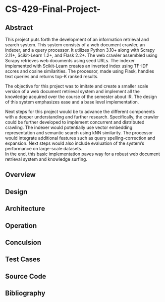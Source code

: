# CS-429-Final-Project-

<h2> Abstract </h2>
    <p> This project puts forth the development of an information retrieval and search system. This system consists of a web document crawler, an indexer, and a query processor. It utilizes Python 3.10+ along with Scrapy 2.11+, Scikit-Learn 1.2+, and Flask 2.2+.  The web crawler assembled using Scrapy retrieves web documents using seed URLs. The indexer implemented with Scikit-Learn creates an inverted index using TF-IDF scores and cosine similarities. The processor, made using Flask, handles text queries and returns top-K ranked results. </p>
    <p>The objective for this project was to imitate and create a smaller scale version of a web document retrieval system and implement all the knowledge acquired over the course of the semester about IR. The design of this system emphasizes ease and a base level implementation. </p>
    <p>Next steps for this project would be to advance the different components with a deeper understanding and further research. Specifically, the crawler could be further developed to implement concurrent and distributed crawling. The indexer would potentially use vector embedding representation and semantic search using kNN similarity. The processor would integrate additional features such as query spelling-correction and expansion. Next steps would also include evaluation of the system’s performance on large-scale datasets. <br  /> In the end, this basic implementation paves way for a robust web document retrieval system and knowledge surfing. 
</p>
    

<h2> Overview </h2>

<h2> Design </h2>

<h2> Architecture </h2>

<h2> Operation </h2>

<h2> Conculsion </h2>

<h2> Test Cases </h2>

<h2> Source Code </h2>

<h2> Bibliography </h2>